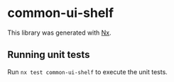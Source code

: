 # common-ui-shelf

This library was generated with [Nx](https://nx.dev).

## Running unit tests

Run `nx test common-ui-shelf` to execute the unit tests.
